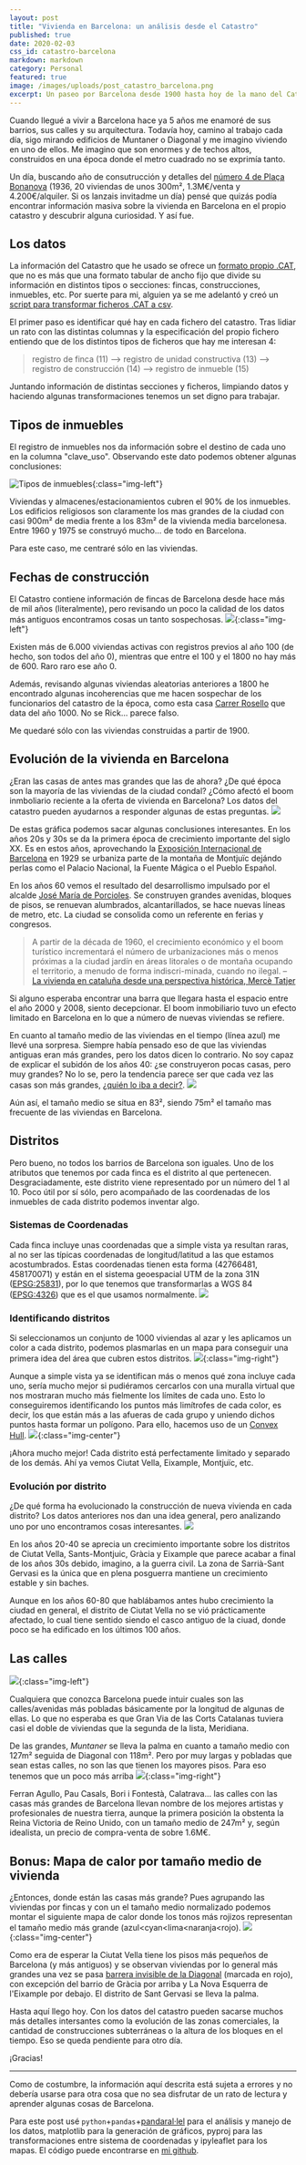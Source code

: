 ```yaml
---
layout: post
title: "Vivienda en Barcelona: un análisis desde el Catastro"
published: true
date: 2020-02-03
css_id: catastro-barcelona
markdown: markdown
category: Personal
featured: true
image: /images/uploads/post_catastro_barcelona.png
excerpt: Un paseo por Barcelona desde 1900 hasta hoy de la mano del Catastro, donde podemos observar la evolución de la vivienda, su composición, sus distritos y sus calles.
---
```


Cuando llegué a vivir a Barcelona hace ya 5 años me enamoré de sus barrios, sus calles y su arquitectura. Todavía hoy, camino al trabajo cada día, sigo mirando edificios de Muntaner o Diagonal y me imagino viviendo en uno de ellos. Me imagino que son enormes y de techos altos, construidos en una época donde el metro cuadrado no se exprimía tanto.

Un día, buscando año de consutrucción y detalles del [número 4 de Plaça Bonanova](https://www1.sedecatastro.gob.es/CYCBienInmueble/OVCListaBienes.aspx?del=8&muni=900&rc1=7844319&rc2=DF2874D&from=OVCBusqueda&final=&pest=coordenadas&latitud=41.406695&longitud=2.134154&gradoslat=41&minlat=23&seglat=51&gradoslon=2&minlon=11&seglon=24&x=&y=&huso=0&tipoCoordenadas=2&TipUR=Coor) (1936, 20 viviendas de unos 300m², 1.3M€/venta y 4.200€/alquiler. Si os lanzais invitadme un día) pensé que quizás podía encontrar información masiva sobre la vivienda en Barcelona en el propio catastro y descubrir alguna curiosidad. Y así fue.

## Los datos

La información del Catastro que he usado se ofrece un [formato propio .CAT](http://www.catastro.minhap.es/documentos/formatos_intercambio/catastro_fin_cat_2006.pdf), que no es más que una formato tabular de ancho fijo que divide su información en distintos tipos o secciones: fincas, construcciones, inmuebles, etc. Por suerte para mi, alguien ya se me adelantó y creó un [script para transformar ficheros .CAT a csv](https://github.com/GuillemHerrera/cat2csv).

El primer paso es identificar qué hay en cada fichero del catastro. Tras lidiar un rato con las distintas columnas y la especificación del propio fichero entiendo que de los distintos tipos de ficheros que hay me interesan 4:

> registro de finca (11) –> registro de unidad constructiva (13) –> registro de construcción (14) –> registro de inmueble (15)


Juntando información de distintas secciones y ficheros, limpiando datos y haciendo algunas transformaciones tenemos un set digno para trabajar.

## Tipos de inmuebles

El registro de inmuebles nos da información sobre el destino de cada uno en la columna "clave_uso". Observando este dato podemos obtener algunas conclusiones:

![Tipos de inmuebles](/images/uploads/posts/catastro_barcelona/tipos_inmuebles.png){:class="img-left"}

Viviendas y almacenes/estacionamientos cubren el 90% de los inmuebles. Los edificios religiosos son claramente los mas grandes de la ciudad con casi 900m² de media frente a los 83m²  de la vivienda media barcelonesa. Entre 1960 y 1975 se construyó mucho... de todo en Barcelona.

Para este caso, me centraré sólo en las viviendas.

## Fechas de construcción

El Catastro contiene información de fincas de Barcelona desde hace más de mil años (literalmente), pero revisando un poco la calidad de los datos más antiguos encontramos cosas un tanto sospechosas.
![](/images/uploads/posts/catastro_barcelona/vivienda_rosello_1000.png){:class="img-left"}

Existen más de 6.000 viviendas activas con registros previos al año 100 (de hecho, son todos del año 0), mientras que entre el 100 y el 1800 no hay más de 600. Raro raro ese año 0.

Además, revisando algunas viviendas aleatorias anteriores a 1800 he encontrado algunas incoherencias que me hacen sospechar de los funcionarios del catastro de la época, como esta casa [Carrer Rosello](https://www1.sedecatastro.gob.es/CYCBienInmueble/OVCListaBienes.aspx?RC1=0337114&RC2=DF3803E&RC3=&RC4=&esBice=&RCBice1=&RCBice2=&DenoBice=&pest=rc&final=&RCCompleta=0337114DF3803E&from=OVCBusqueda&tipoCarto=nuevo&ZV=NO&ZR=NO) que data del año 1000. No se Rick... parece falso.

Me quedaré sólo con las viviendas construidas a partir de 1900.

## Evolución de la vivienda en Barcelona

¿Eran las casas de antes mas grandes que las de ahora? ¿De qué época son la mayoría de las viviendas de la ciudad condal? ¿Cómo afectó el boom inmboliario reciente a la oferta de vivienda en Barcelona? Los datos del catastro pueden ayudarnos a responder algunas de estas preguntas.
![](/images/uploads/posts/catastro_barcelona/cantidad_tamaño.png)

De estas gráfica podemos sacar algunas conclusiones interesantes. En los años 20s y 30s se da la primera época de crecimiento importante del siglo XX. Es en estos años, aprovechando la [Exposición Internacional de Barcelona](https://es.wikipedia.org/wiki/Exposici%C3%B3n_Internacional_de_Barcelona_(1929)) en 1929 se urbaniza parte de la montaña de Montjuïc dejándo perlas como el Palacio Nacional, la Fuente Mágica o el Pueblo Español.

En los años 60 vemos el resultado del desarrollismo impulsado por el alcalde [José María de Porcioles](https://es.wikipedia.org/wiki/Jos%C3%A9_Mar%C3%ADa_de_Porcioles). Se construyen grandes avenidas, bloques de pisos, se renuevan alumbrados, alcantarillados, se hace nuevas líneas de metro, etc. La ciudad se consolida como un referente en ferias y congresos.

> A partir de la década de 1960, el crecimiento económico y el boom turístico incrementará el número de urbanizaciones más o menos próximas a la ciudad jardín en áreas litorales o de montaña ocupando el territorio, a menudo de forma indiscri-minada, cuando no ilegal. – [La vivienda en cataluña desde una perspectiva histórica, Mercè Tatjer](http://www.ceut.udl.cat/wp-content/uploads/02c-tatjer.pdf)

Si alguno esperaba encontrar una barra que llegara hasta el espacio entre el año 2000 y 2008, siento decepcionar. El boom inmobiliario tuvo un efecto limitado en Barcelona en lo que a número de nuevas viviendas se refiere.

En cuanto al tamaño medio de las viviendas en el tiempo (línea azul) me llevé una sorpresa. Siempre había pensado eso de que las viviendas antiguas eran más grandes, pero los datos dicen lo contrario. No soy capaz de explicar el subidón de los años 40: ¿se construyeron pocas casas, pero muy grandes? No lo se, pero la tendencia parece ser que cada vez las casas son más grandes, [¿quién lo iba a decir?](https://www.elmundo.es/economia/2017/02/10/589cc14bca4741f1318b4671.html).
![](/images/uploads/posts/catastro_barcelona/viviendas_por_tamano.png)

Aún así, el tamaño medio se situa en 83², siendo 75m² el tamaño mas frecuente de las viviendas en Barcelona.

## Distritos

Pero bueno, no todos los barrios de Barcelona son iguales. Uno de los atributos que tenemos por cada finca es el distrito al que pertenecen. Desgraciadamente, este distrito viene representado por un número del 1 al 10. Poco útil por sí sólo, pero acompañado de las coordenadas de los inmuebles de cada distrito podemos inventar algo.

### Sistemas de Coordenadas

Cada finca incluye unas coordenadas que a simple vista ya resultan raras, al no ser las típicas coordenadas de longitud/latitud a las que estamos acostumbrados. Estas coordenadas tienen esta forma (42766481, 458170071) y están en el sistema geoespacial UTM de la zona 31N ([EPSG:25831](https://epsg.io/25831)), por lo que tenemos que transformarlas a WGS 84 ([EPSG:4326](https://epsg.io/4326)) que es el que usamos normalmente.
![](/images/uploads/posts/catastro_barcelona/coordenadas.png)


### Identificando distritos

Si seleccionamos un conjunto de 1000 viviendas al azar y les aplicamos un color a cada distrito, podemos plasmarlas en un mapa para conseguir una primera idea del área que cubren estos distritos.
![](/images/uploads/posts/catastro_barcelona/viviendas_scatter.png){:class="img-right"}

Aunque a simple vista ya se identifican más o menos qué zona incluye cada uno, sería mucho mejor si pudiéramos cercarlos con una muralla virtual que nos mostraran mucho más fielmente los límites de cada uno. Esto lo conseguiremos identificando los puntos más limítrofes de cada color, es decir, los que están más a las afueras de cada grupo y uniendo dichos puntos hasta formar un polígono. Para ello, hacemos uso de un [Convex Hull](https://en.wikipedia.org/wiki/Convex_hull).
![](/images/uploads/posts/catastro_barcelona/convex_hull.png){:class="img-center"}

¡Ahora mucho mejor! Cada distrito está perfectamente limitado y separado de los demás. Ahí ya vemos Ciutat Vella, Eixample, Montjuïc, etc.

### Evolución por distrito

¿De qué forma ha evolucionado la construcción de nueva vivienda en cada distrito? Los datos anteriores nos dan una idea general, pero analizando uno por uno encontramos cosas interesantes.
![](/images/uploads/posts/catastro_barcelona/distritos_evolucion.png)


En los años 20-40 se aprecia un crecimiento importante sobre los distritos de Ciutat Vella, Sants-Montjuic, Gràcia y Eixample que parece acabar a final de los años 30s debido, imagino, a la guerra civil. La zona de Sarrià-Sant Gervasi es la única que en plena posguerra mantiene un crecimiento estable y sin baches.

Aunque en los años 60-80 que hablábamos antes hubo crecimiento la ciudad en general, el distrito de Ciutat Vella no se vió prácticamente afectado, lo cual tiene sentido siendo el casco antiguo de la ciuad, donde poco se ha edificado en los últimos 100 años.

## Las calles
![](/images/uploads/posts/catastro_barcelona/calles.png){:class="img-left"}

Cualquiera que conozca Barcelona puede intuir cuales son las calles/avenidas más pobladas básicamente por la longitud de algunas de ellas. Lo que no esperaba es que Gran Via de las Corts Catalanas tuviera casi el doble de viviendas que la segunda de la lista, Meridiana.


De las grandes, *Muntaner* se lleva la palma en cuanto a tamaño medio con 127m² seguida de Diagonal con 118m². Pero por muy largas y pobladas que sean estas calles, no son las que tienen los mayores pisos. Para eso tenemos que un poco más arriba
![](/images/uploads/posts/catastro_barcelona/calles_m2.png){:class="img-right"}

Ferran Agullo, Pau Casals, Bori i Fontestà, Calatrava... las calles con las casas más grandes de Barcelona llevan nombre de los mejores artistas y profesionales de nuestra tierra, aunque la primera posición la obstenta la Reina Victoria de Reino Unido, con un tamaño medio de 247m² y, según idealista, un precio de compra-venta de sobre 1.6M€.

## Bonus: Mapa de calor por tamaño medio de vivienda

¿Entonces, donde están las casas más grande? Pues agrupando las viviendas por fincas y con un el tamaño medio normalizado podemos montar el siguiente mapa de calor donde los tonos más rojizos representan el tamaño medio más grande (azul<cyan<lima<naranja<rojo).
![](/images/uploads/posts/catastro_barcelona/heatmap.png){:class="img-center"}

Como era de esperar la Ciutat Vella tiene los pisos más pequeños de Barcelona (y más antiguos) y se observan viviendas por lo general más grandes una vez se pasa [barrera invisible de la Diagonal](https://www.youtube.com/watch?v=Q8CJXvKc4aA) (marcada en rojo), con excepción del barrio de Gràcia por arriba y La Nova Esquerra de l'Eixample por debajo. El distrito de Sant Gervasi se lleva la palma.

Hasta aquí llego hoy. Con los datos del catastro pueden sacarse muchos más detalles intersantes como la evolución de las zonas comerciales, la cantidad de construcciones subterráneas o la altura de los bloques en el tiempo. Eso se queda pendiente para otro día.

¡Gracias!

---

Como de costumbre, la información aquí descrita está sujeta a errores y no debería usarse para otra cosa que no sea disfrutar de un rato de lectura y aprender algunas cosas de Barcelona.

Para este post usé `python`+`pandas`+[pandaral·lel](https://github.com/nalepae/pandarallel) para el análisis y manejo de los datos, matplotlib para la generación de gráficos, pyproj para las transformaciones entre sistema de coordenadas y ipyleaflet para los mapas. El código puede encontrarse en [mi github](https://github.com/PabloReyes/catastro-barcelona-stats/blob/master/analisis_catastro.ipynb).

